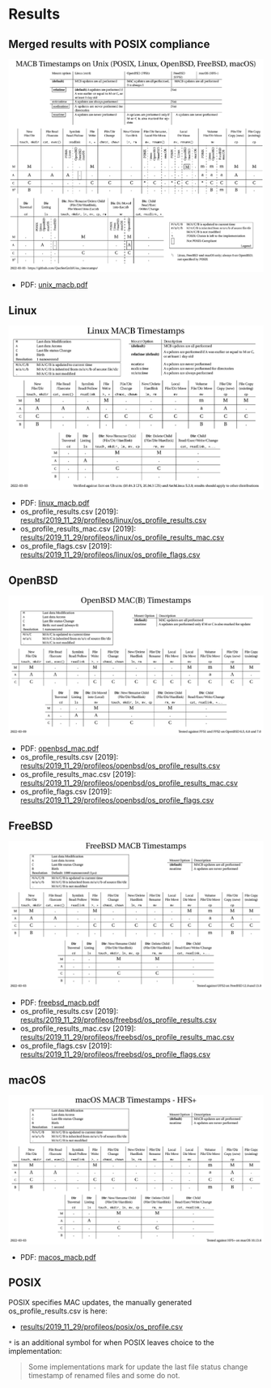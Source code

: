

# Results

## Merged results with POSIX compliance
![Unix MACB](https://raw.githubusercontent.com/yaps8/yaps8.github.io/master/os_timestamps/2022-03-03/unix_macb.png)

- PDF: [unix_macb.pdf](https://github.com/QuoSecGmbH/os_timestamps/releases/download/2022-03-03/unix_macb.pdf)

## Linux
![Linux MACB](https://raw.githubusercontent.com/yaps8/yaps8.github.io/master/os_timestamps/2022-03-03/linux_macb.png)

- PDF: [linux_macb.pdf](https://github.com/QuoSecGmbH/os_timestamps/releases/download/2022-03-03/linux_macb.pdf)
- os_profile_results.csv [2019]: [results/2019_11_29/profileos/linux/os_profile_results.csv](results/2019_11_29/profileos/linux/os_profile_results.csv)
- os_profile_results_mac.csv [2019]: [results/2019_11_29/profileos/linux/os_profile_results_mac.csv](results/2019_11_29/profileos/linux/os_profile_results_mac.csv)
- os_profile_flags.csv [2019]: [results/2019_11_29/profileos/linux/os_profile_flags.csv](results/2019_11_29/profileos/linux/os_profile_flags.csv)

## OpenBSD
![OpenBSD MACB](https://raw.githubusercontent.com/yaps8/yaps8.github.io/master/os_timestamps/2022-03-09/openbsd_mac.png)

- PDF: [openbsd_mac.pdf](https://github.com/QuoSecGmbH/os_timestamps/releases/download/2022-03-03/openbsd_mac.pdf)
- os_profile_results.csv [2019]: [results/2019_11_29/profileos/openbsd/os_profile_results.csv](results/2019_11_29/profileos/openbsd/os_profile_results.csv)
- os_profile_results_mac.csv [2019]: [results/2019_11_29/profileos/openbsd/os_profile_results_mac.csv](results/2019_11_29/profileos/openbsd/os_profile_results_mac.csv)
- os_profile_flags.csv [2019]: [results/2019_11_29/profileos/openbsd/os_profile_flags.csv](results/2019_11_29/profileos/openbsd/os_profile_flags.csv)

## FreeBSD
![FreeBSD MACB](https://raw.githubusercontent.com/yaps8/yaps8.github.io/master/os_timestamps/2022-03-03/freebsd_macb.png)

- PDF: [freebsd_macb.pdf](https://github.com/QuoSecGmbH/os_timestamps/releases/download/2022-03-03/freebsd_macb.pdf)
- os_profile_results.csv [2019]: [results/2019_11_29/profileos/freebsd/os_profile_results.csv](results/2019_11_29/profileos/freebsd/os_profile_results.csv)
- os_profile_results_mac.csv [2019]: [results/2019_11_29/profileos/freebsd/os_profile_results_mac.csv](results/2019_11_29/profileos/freebsd/os_profile_results_mac.csv)
- os_profile_flags.csv [2019]: [results/2019_11_29/profileos/freebsd/os_profile_flags.csv](results/2019_11_29/profileos/freebsd/os_profile_flags.csv)

## macOS
![macOS MACB](https://raw.githubusercontent.com/yaps8/yaps8.github.io/master/os_timestamps/2022-03-03/macos_macb.png)

- PDF: [macos_macb.pdf](https://github.com/QuoSecGmbH/os_timestamps/releases/download/2022-03-03/macos_macb.pdf)

## POSIX
POSIX specifies MAC updates, the manually generated os_profile_results.csv is here:
- [results/2019_11_29/profileos/posix/os_profile.csv](results/2019_11_29/profileos/posix/os_profile.csv)

`*` is an additional symbol for when POSIX leaves choice to the implementation:
> Some implementations mark for update the last file status change timestamp of renamed files and some do not.

